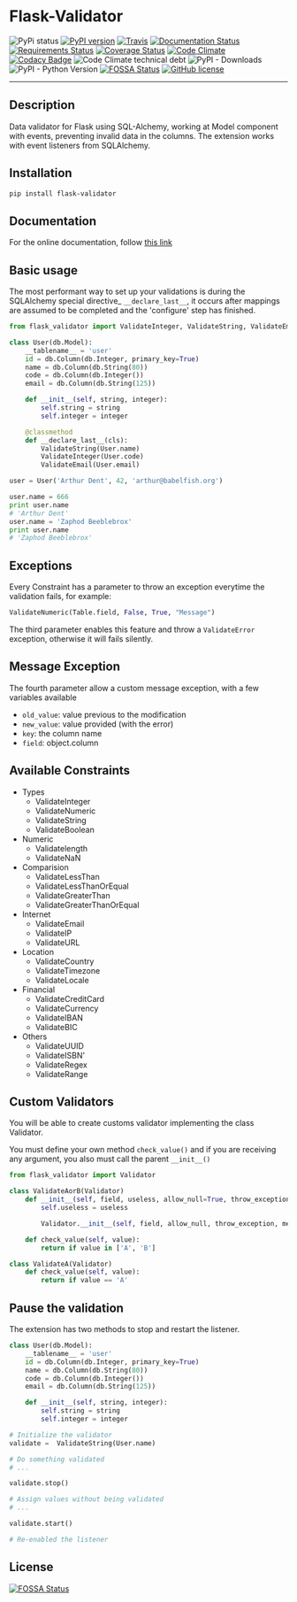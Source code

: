 # Flask-Validator

![PyPi status](https://img.shields.io/pypi/status/Flask-Validator.svg)
[![PyPI version](https://badge.fury.io/py/Flask-Validator.svg)](https://badge.fury.io/py/Flask-Validator)
[![Travis](https://travis-ci.org/xeBuz/Flask-Validator.svg)](https://travis-ci.org/xeBuz/Flask-Validator)
[![Documentation Status](https://readthedocs.org/projects/flask-validator/badge/?version=latest)](http://flask-validator.readthedocs.org/en/latest/?badge=latest)
[![Requirements Status](https://requires.io/github/xeBuz/Flask-Validator/requirements.svg?branch=master)](https://requires.io/github/xeBuz/Flask-Validator/requirements/?branch=master)
[![Coverage Status](https://coveralls.io/repos/xeBuz/Flask-Validator/badge.svg?branch=master&service=github)](https://coveralls.io/github/xeBuz/Flask-Validator?branch=master)
[![Code Climate](https://codeclimate.com/github/xeBuz/Flask-Validator/badges/gpa.svg)](https://codeclimate.com/github/xeBuz/Flask-Validator)
[![Codacy Badge](https://api.codacy.com/project/badge/Grade/e84331c3be9343de97c20c31a6b032e1)](https://www.codacy.com/app/jesus-roldan/Flask-Validator?utm_source=github.com&amp;utm_medium=referral&amp;utm_content=xeBuz/Flask-Validator&amp;utm_campaign=Badge_Grade)
![Code Climate technical debt](https://img.shields.io/codeclimate/tech-debt/xeBuz/Flask-Validator)
![PyPI - Downloads](https://img.shields.io/pypi/dm/Flask-Validator)
![PyPI - Python Version](https://img.shields.io/pypi/pyversions/Flask-Validator?color=green)
[![FOSSA Status](https://app.fossa.io/api/projects/git%2Bgithub.com%2FxeBuz%2FFlask-Validator.svg?type=shield)](https://app.fossa.io/projects/git%2Bgithub.com%2FxeBuz%2FFlask-Validator?ref=badge_shield)
[![GitHub license](https://img.shields.io/github/license/xeBuz/Flask-Validator)](https://github.com/xeBuz/Flask-Validator/blob/master/LICENSE)

------

## Description

Data validator for Flask using SQL-Alchemy, working at Model component with events, preventing invalid data in the columns.
The extension works with event listeners from SQLAlchemy.

## Installation

```bash
pip install flask-validator
```

## Documentation

For the online documentation, follow [this link](http://flask-validator.readthedocs.org/en/latest/)

## Basic usage

The most performant way to set up your validations is during the SQLAlchemy special  directive_ ``__declare_last__``, it occurs after mappings are assumed to be completed and the 'configure' step has finished.

```python
from flask_validator import ValidateInteger, ValidateString, ValidateEmail

class User(db.Model):
    __tablename__ = 'user'
    id = db.Column(db.Integer, primary_key=True)
    name = db.Column(db.String(80))
    code = db.Column(db.Integer())
    email = db.Column(db.String(125))

    def __init__(self, string, integer):
        self.string = string
        self.integer = integer

    @classmethod
    def __declare_last__(cls):
        ValidateString(User.name)
        ValidateInteger(User.code)
        ValidateEmail(User.email)

user = User('Arthur Dent', 42, 'arthur@babelfish.org')

user.name = 666
print user.name
# 'Arthur Dent'
user.name = 'Zaphod Beeblebrox'
print user.name
# 'Zaphod Beeblebrox'
```

## Exceptions

Every Constraint has a parameter to throw an exception everytime the validation fails, for example:

```python
ValidateNumeric(Table.field, False, True, "Message")
```

The third parameter enables this feature and throw a `ValidateError` exception, otherwise it will fails silently.

## Message Exception

The fourth parameter allow a custom message exception, with a few variables available

- `old_value`: value previous to the modification
- `new_value`: value provided (with the error)
- `key`: the column name
- `field`: object.column

## Available Constraints

- Types
  - ValidateInteger
  - ValidateNumeric
  - ValidateString
  - ValidateBoolean
- Numeric
  - Validatelength
  - ValidateNaN
- Comparision
  - ValidateLessThan
  - ValidateLessThanOrEqual
  - ValidateGreaterThan
  - ValidateGreaterThanOrEqual
- Internet
  - ValidateEmail
  - ValidateIP
  - ValidateURL
- Location
  - ValidateCountry
  - ValidateTimezone
  - ValidateLocale
- Financial
  - ValidateCreditCard
  - ValidateCurrency
  - ValidateIBAN
  - ValidateBIC
- Others
  - ValidateUUID
  - ValidateISBN'
  - ValidateRegex
  - ValidateRange

## Custom Validators

You will be able to create customs validator implementing the class Validator.

You must define your own method ``check_value()`` and if you are receiving any argument, you also must call the parent ``__init__()``

```python
from flask_validator import Validator

class ValidateAorB(Validator)
    def __init__(self, field, useless, allow_null=True, throw_exception=False, message=None):
        self.useless = useless

        Validator.__init__(self, field, allow_null, throw_exception, message):

    def check_value(self, value):
        return if value in ['A', 'B']

class ValidateA(Validator)
    def check_value(self, value):
        return if value == 'A'
```

## Pause the validation

The extension has two methods to stop and restart the listener.

```python
class User(db.Model):
    __tablename__ = 'user'
    id = db.Column(db.Integer, primary_key=True)
    name = db.Column(db.String(80))
    code = db.Column(db.Integer())
    email = db.Column(db.String(125))

    def __init__(self, string, integer):
        self.string = string
        self.integer = integer

# Initialize the validator
validate =  ValidateString(User.name)

# Do something validated
# ...

validate.stop()

# Assign values without being validated
# ...

validate.start()

# Re-enabled the listener

```

## License

[![FOSSA Status](https://app.fossa.io/api/projects/git%2Bgithub.com%2FxeBuz%2FFlask-Validator.svg?type=large)](https://app.fossa.io/projects/git%2Bgithub.com%2FxeBuz%2FFlask-Validator?ref=badge_large)